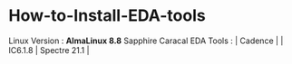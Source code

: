 # How-to-Install-EDA-tools
Linux Version : **AlmaLinux 8.8**  Sapphire Caracal 
EDA Tools : 
| Cadence |
| IC6.1.8 | Spectre 21.1 |
